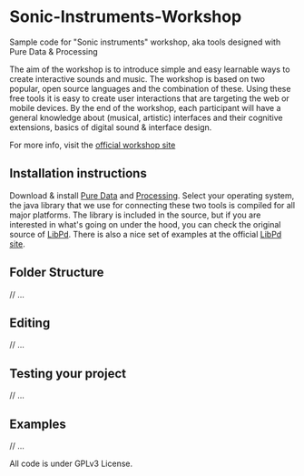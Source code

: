 # Sonic-Instruments-Workshop
Sample code for "Sonic instruments" workshop, aka tools designed with Pure Data &amp; Processing

The aim of the workshop is to introduce simple and easy learnable ways to create interactive sounds and music. The workshop is based on two popular, open source languages and the combination of these. Using these free tools it is easy to create user interactions that are targeting the web or mobile devices. By the end of the workshop, each participant will have a general knowledge about (musical, artistic) interfaces and their cognitive extensions, basics of digital sound & interface design.

For more info, visit the [official workshop site](http://www.binaura.net/stc/ws/isea/)

## Installation instructions

Download & install [Pure Data](http://puredata.info/downloads) and [Processing](https://processing.org/download/). Select your operating system, the java library that we use for connecting these two tools is compiled for all major platforms. The library is included in the source, but if you are interested in what's going on under the hood, you can check the original source of [LibPd](https://github.com/libpd). There is also a nice set of examples at the official [LibPd site](http://www.libpd.cc).

## Folder Structure

//	...

## Editing

//	...

## Testing your project

//	...

## Examples

//	...


All code is under GPLv3 License.
